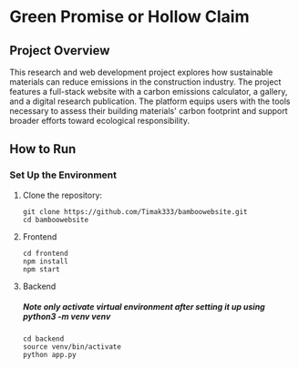# Green Promise or Hollow Claim

## Project Overview
This research and web development project explores how sustainable materials can reduce emissions in the construction industry. The project features a full-stack website with a carbon emissions calculator, a gallery, and a digital research publication. The platform equips users with the tools necessary to assess their building materials' carbon footprint and support broader efforts toward ecological responsibility.

## How to Run
### Set Up the Environment
1. Clone the repository:
   ```
   git clone https://github.com/Timak333/bamboowebsite.git
   cd bamboowebsite
2. Frontend
   ```
   cd frontend
   npm install
   npm start
3. Backend
   ##### Note only activate virtual environment after setting it up using python3 -m venv venv
   ```
   cd backend
   source venv/bin/activate
   python app.py

